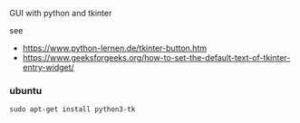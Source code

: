 GUI with python and tkinter

see
* https://www.python-lernen.de/tkinter-button.htm
* https://www.geeksforgeeks.org/how-to-set-the-default-text-of-tkinter-entry-widget/

### ubuntu

```text
sudo apt-get install python3-tk
```
